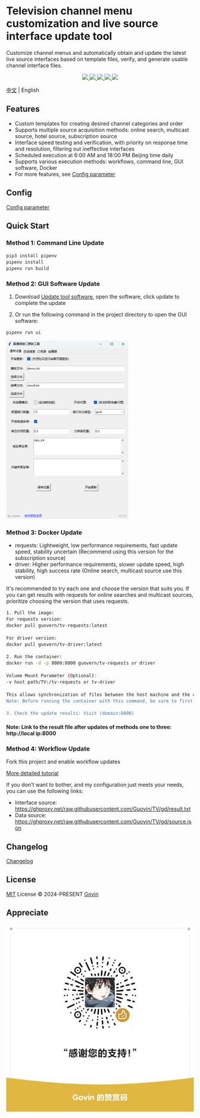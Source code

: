 # Television channel menu customization and live source interface update tool

Customize channel menus and automatically obtain and update the latest live source interfaces based on template files, verify, and generate usable channel interface files.

<p align="center">
  <a href="https://github.com/Guovin/TV/releases/latest">
    <img src="https://img.shields.io/github/v/release/guovin/tv" />
  </a>
  <a href="https://www.python.org/">
    <img src="https://img.shields.io/badge/python-%20%3E%3D%203.8-47c219" />
  </a>
  <a href="https://github.com/Guovin/TV/releases/latest">
    <img src="https://img.shields.io/github/downloads/guovin/tv/total" />
  </a>
  <a href="https://hub.docker.com/repository/docker/guovern/tv-requests">
    <img src="https://img.shields.io/docker/pulls/guovern/tv-requests?label=docker:requests" />
  </a>
   <a href="https://hub.docker.com/repository/docker/guovern/tv-driver">
    <img src="https://img.shields.io/docker/pulls/guovern/tv-driver?label=docker:driver" />
  </a>
</p>

[中文](./README.md) | English

## Features

- Custom templates for creating desired channel categories and order
- Supports multiple source acquisition methods: online search, multicast source, hotel source, subscription source
- Interface speed testing and verification, with priority on response time and resolution, filtering out ineffective interfaces
- Scheduled execution at 6:00 AM and 18:00 PM Beijing time daily
- Supports various execution methods: workflows, command line, GUI software, Docker
- For more features, see [Config parameter](./docs/config_en.md)

## Config

[Config parameter](./docs/config_en.md)

## Quick Start

### Method 1: Command Line Update

```python
pip3 install pipenv
pipenv install
pipenv run build
```

### Method 2: GUI Software Update

1. Download [Update tool software](https://github.com/Guovin/TV/releases), open the software, click update to complete the update

2. Or run the following command in the project directory to open the GUI software:

```python
pipenv run ui
```

![Update tool software](./docs/images/ui.png 'Update tool software')

### Method 3: Docker Update

- requests: Lightweight, low performance requirements, fast update speed, stability uncertain (Recommend using this version for the subscription source)
- driver: Higher performance requirements, slower update speed, high stability, high success rate (Online search, multicast source use this version)

It's recommended to try each one and choose the version that suits you. If you can get results with requests for online searches and multicast sources, prioritize choosing the version that uses requests.

```bash
1. Pull the image:
For requests version:
docker pull guovern/tv-requests:latest

For driver version:
docker pull guovern/tv-driver:latest

2. Run the container:
docker run -d -p 8000:8000 guovern/tv-requests or driver

Volume Mount Parameter (Optional):
-v host path/TV:/tv-requests or tv-driver

This allows synchronization of files between the host machine and the container. Modifying templates, configurations, and retrieving updated result files can be directly operated in the host machine's folder.
Note: Before running the container with this command, be sure to first clone this project to the host machine.

3. Check the update results: Visit (domain:8000)
```

#### Note: Link to the result file after updates of methods one to three: http://local ip:8000

### Method 4: Workflow Update

Fork this project and enable workflow updates

[More detailed tutorial](./docs/tutorial_en.md)

If you don't want to bother, and my configuration just meets your needs, you can use the following links:

- Interface source: https://ghproxy.net/raw.githubusercontent.com/Guovin/TV/gd/result.txt
- Data source: https://ghproxy.net/raw.githubusercontent.com/Guovin/TV/gd/source.json

## Changelog

[Changelog](./CHANGELOG.md)

## License

[MIT](./LICENSE) License &copy; 2024-PRESENT [Govin](https://github.com/guovin)

## Appreciate

![image](./docs/images/appreciate.jpg)
